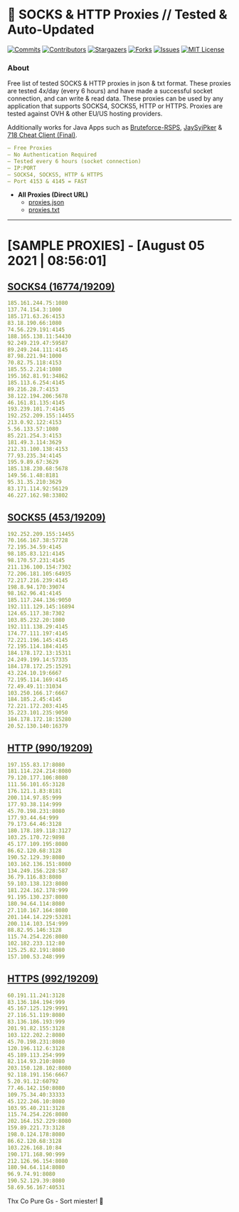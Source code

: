 <!-- MARKDOWN LINKS & IMAGES -->
<!-- https://www.markdownguide.org/basic-syntax/#reference-style-links -->
[contributors-shield]: https://img.shields.io/github/contributors/KaiBurton/free-proxies-autoupdated?style=for-the-badge
[contributors-url]: https://github.com/KaiBurton/free-proxies-autoupdated/graphs/contributors
[forks-shield]: https://img.shields.io/github/forks/KaiBurton/free-proxies-autoupdated?style=for-the-badge
[forks-url]: https://github.com/KaiBurton/free-proxies-autoupdated/network/members
[stars-shield]: https://img.shields.io/github/stars/KaiBurton/free-proxies-autoupdated?style=for-the-badge
[stars-url]: https://github.com/KaiBurton/free-proxies-autoupdated/stargazers
[issues-shield]: https://img.shields.io/github/issues/KaiBurton/free-proxies-autoupdated?style=for-the-badge
[issues-url]: https://github.com/KaiBurton/free-proxies-autoupdated/issues
[license-shield]: https://img.shields.io/github/license/KaiBurton/free-proxies-autoupdated?style=for-the-badge
[license-url]: https://github.com/KaiBurton/free-proxies-autoupdated/blob/main/LICENSE
[commit-shield]: https://img.shields.io/github/last-commit/KaiBurton/free-proxies-autoupdated?style=for-the-badge
[commit-url]: https://github.com/KaiBurton/free-proxies-autoupdated/commits/main

# 🎁 SOCKS & HTTP Proxies // Tested & Auto-Updated

[![Commits][commit-shield]][commit-url]
[![Contributors][contributors-shield]][contributors-url]
[![Stargazers][stars-shield]][stars-url]
[![Forks][forks-shield]][forks-url]
[![Issues][issues-shield]][issues-url]
[![MIT License][license-shield]][license-url]

### About
Free list of tested SOCKS & HTTP proxies in json & txt format. These proxies are tested 4x/day (every 6 hours) and have made a successful socket connection, and can write & read data. These proxies can be used by any application that supports SOCKS4, SOCKS5, HTTP or HTTPS. Proxies are tested against OVH & other EU/US hosting providers.

Additionally works for Java Apps such as [Bruteforce-RSPS](https://github.com/KaiBurton/Bruteforce-RSPS), [JaySyiPker](https://github.com/JayArrowz/JaySyiPker) & [718 Cheat Client (Final)](https://github.com/KaiBurton/718-Cheat-Client-Final). 

```yaml
— Free Proxies
— No Authentication Required
— Tested every 6 hours (socket connection)
— IP:PORT
— SOCKS4, SOCKS5, HTTP & HTTPS
— Port 4153 & 4145 = FAST
```

- **All Proxies (Direct URL)**
  - [proxies.json](https://raw.githubusercontent.com/KaiBurton/free-proxies-autoupdated/main/proxies.json)
  - [proxies.txt](https://raw.githubusercontent.com/KaiBurton/free-proxies-autoupdated/main/proxies.txt)

---

# [SAMPLE PROXIES] - [August 05 2021 | 08:56:01]

## [SOCKS4 (16774/19209)](https://raw.githubusercontent.com/KaiBurton/free-proxies-autoupdated/main/proxies-socks4.txt)
```yaml
185.161.244.75:1080
137.74.154.3:1000
185.171.63.26:4153
83.18.190.66:1080
74.56.229.191:4145
188.165.138.11:54430
92.249.219.47:59587
89.249.244.111:4145
87.98.221.94:1000
70.82.75.118:4153
185.55.2.214:1080
195.162.81.91:34862
185.113.6.254:4145
89.216.28.7:4153
38.122.194.206:5678
46.161.81.135:4145
193.239.101.7:4145
192.252.209.155:14455
213.0.92.122:4153
5.56.133.57:1080
85.221.254.3:4153
181.49.3.114:3629
212.31.100.138:4153
77.93.235.34:4145
195.9.89.67:3629
185.138.230.68:5678
149.56.1.48:8181
95.31.35.210:3629
83.171.114.92:56129
46.227.162.98:33802
```

## [SOCKS5 (453/19209)](https://raw.githubusercontent.com/KaiBurton/free-proxies-autoupdated/main/proxies-socks5.txt)
```yaml
192.252.209.155:14455
70.166.167.38:57728
72.195.34.59:4145
98.185.83.121:4145
98.170.57.231:4145
211.136.100.154:7302
72.206.181.105:64935
72.217.216.239:4145
198.8.94.170:39074
98.162.96.41:4145
185.117.244.136:9050
192.111.129.145:16894
124.65.117.38:7302
103.85.232.20:1080
192.111.138.29:4145
174.77.111.197:4145
72.221.196.145:4145
72.195.114.184:4145
184.178.172.13:15311
24.249.199.14:57335
184.178.172.25:15291
43.224.10.19:6667
72.195.114.169:4145
72.49.49.11:31034
103.250.166.17:6667
184.185.2.45:4145
72.221.172.203:4145
35.223.101.235:9050
184.178.172.18:15280
20.52.130.140:16379
```

## [HTTP (990/19209)](https://raw.githubusercontent.com/KaiBurton/free-proxies-autoupdated/main/proxies-http.txt)
```yaml
197.155.83.17:8080
181.114.224.214:8080
79.120.177.106:8080
111.56.101.65:3128
176.121.1.83:8181
200.114.97.85:999
177.93.38.114:999
45.70.198.231:8080
177.93.44.64:999
79.173.64.46:3128
180.178.189.118:3127
103.25.170.72:9898
45.177.109.195:8080
86.62.120.68:3128
190.52.129.39:8080
103.162.136.151:8080
134.249.156.228:587
36.79.116.83:8080
59.103.138.123:8080
181.224.162.178:999
91.195.130.237:8080
180.94.64.114:8080
27.110.167.164:8080
201.144.14.229:53281
200.114.103.154:999
88.82.95.146:3128
115.74.254.226:8080
102.182.233.112:80
125.25.82.191:8080
157.100.53.248:999
```

## [HTTPS (992/19209)](https://raw.githubusercontent.com/KaiBurton/free-proxies-autoupdated/main/proxies-https.txt)
```yaml
60.191.11.241:3128
83.136.184.194:999
45.167.125.129:9991
27.116.51.119:8080
83.136.186.193:999
201.91.82.155:3128
103.122.202.2:8080
45.70.198.231:8080
120.196.112.6:3128
45.189.113.254:999
82.114.93.210:8080
203.150.128.102:8080
92.118.191.156:6667
5.20.91.12:60792
77.46.142.150:8080
109.75.34.40:33333
45.122.246.10:8080
103.95.40.211:3128
115.74.254.226:8080
202.164.152.229:8080
159.89.221.73:3128
198.0.124.178:8080
86.62.120.68:3128
103.226.168.10:84
190.171.168.90:999
212.126.96.154:8080
180.94.64.114:8080
96.9.74.91:8080
190.52.129.39:8080
58.69.56.167:40531
```



Thx Co Pure Gs - Sort miester! 💟